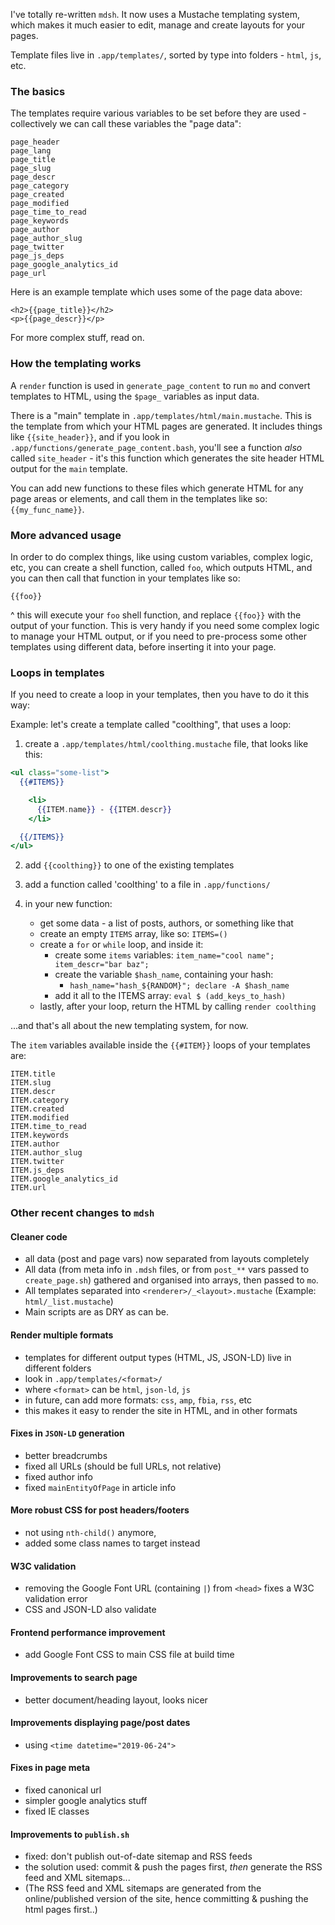 

I've totally re-written `mdsh`. It now uses a Mustache templating system, which makes it much easier to edit, manage and create layouts for your pages.

Template files live in `.app/templates/`, sorted by type into folders - `html`, `js`, etc.

### The basics

The templates require various variables to be set before they are used - collectively we can call these variables the "page data":

```
page_header
page_lang
page_title
page_slug
page_descr
page_category
page_created
page_modified
page_time_to_read
page_keywords
page_author
page_author_slug
page_twitter
page_js_deps
page_google_analytics_id
page_url
```

Here is an example template which uses some of the page data above:

```
<h2>{{page_title}}</h2>
<p>{{page_descr}}</p>
```

<!-- more -->

For more complex stuff, read on.

### How the templating works

A `render` function is used in `generate_page_content` to run `mo` and convert
templates to HTML, using the `$page_` variables as input data.

There is a "main" template in `.app/templates/html/main.mustache`. This is the
template from which your HTML pages are generated. It includes things like
`{{site_header}}`, and if you look in
`.app/functions/generate_page_content.bash`, you'll see a function
_also_ called `site_header` - it's this function which generates the site header
HTML output for the `main` template.

You can add new functions to these files which generate HTML for any page areas
or elements, and call them in the templates like so: `{{my_func_name}}`.

### More advanced usage

In order to do complex things, like using custom variables, complex logic, etc,
you can create a shell function, called `foo`, which outputs HTML, and you can
then call that function in your templates like so:

```
{{foo}}
```

^ this will execute your `foo` shell function, and replace `{{foo}}` with the
output of your function. This is very handy if you need some complex logic to
manage your HTML output, or if you need to pre-process some other templates
using different data, before inserting it into your page.

### Loops in templates

If you need to create a loop in your templates, then you have to do it this way:

Example: let's create a template called "coolthing", that uses a loop:

1. create a `.app/templates/html/coolthing.mustache` file, that looks like this:

```handlebars
<ul class="some-list">
  {{#ITEMS}}

    <li>
      {{ITEM.name}} - {{ITEM.descr}}
    </li>

  {{/ITEMS}}
</ul>
```

2. add `{{coolthing}}` to one of the existing templates

3. add a function called 'coolthing' to a file in `.app/functions/`

4. in your new function:
    - get some data - a list of posts, authors, or something like that
    - create an empty `ITEMS` array, like so: `ITEMS=()`
    - create a `for` or `while` loop, and inside it:
        - create some `items` variables: `item_name="cool name"; item_descr="bar baz";`
        - create the variable `$hash_name`, containing your hash:
            - `hash_name="hash_${RANDOM}"; declare -A $hash_name`
        - add it all to the ITEMS array: `eval $ (add_keys_to_hash)`
    - lastly, after your loop, return the HTML by calling `render coolthing`

...and that's all about the new templating system, for now.

The `item` variables available inside the `{{#ITEM}}` loops of your templates are:

```
ITEM.title
ITEM.slug
ITEM.descr
ITEM.category
ITEM.created
ITEM.modified
ITEM.time_to_read
ITEM.keywords
ITEM.author
ITEM.author_slug
ITEM.twitter
ITEM.js_deps
ITEM.google_analytics_id
ITEM.url
```


### Other recent changes to `mdsh`

#### Cleaner code

  * all data (post and page vars) now separated from layouts completely
  * All data (from meta info in `.mdsh` files, or from `post_**` vars passed to
  `create_page.sh`) gathered and organised into arrays, then passed to `mo`.
  * All templates separated into `<renderer>/_<layout>.mustache` (Example:
`html/_list.mustache`)
  * Main scripts are as DRY as can be.

#### Render multiple formats

  - templates for different output types (HTML, JS, JSON-LD) live in different folders
  - look in  `.app/templates/<format>/`
  - where `<format>` can be `html`, `json-ld`, `js`
  - in future, can add more formats: `css`, `amp`, `fbia`, `rss`, etc
  - this makes it easy to render the site in HTML, and in other formats

#### Fixes in `JSON-LD` generation

  - better breadcrumbs
  - fixed all URLs (should be full URLs, not relative)
  - fixed author info
  - fixed `mainEntityOfPage` in article info

#### More robust CSS for post headers/footers

  - not using `nth-child()` anymore,
  - added some class names to target instead

#### W3C validation

  - removing the Google Font URL (containing `|`) from `<head>` fixes a W3C
validation error
  - CSS and JSON-LD also validate

#### Frontend performance improvement

  - add Google Font CSS to main CSS file at build time

#### Improvements to search page

  - better document/heading layout, looks nicer

#### Improvements displaying page/post dates

  - using `<time datetime="2019-06-24">`

#### Fixes in page meta

  - fixed canonical url
  - simpler google analytics stuff
  - fixed IE classes

#### Improvements to `publish.sh`

  - fixed: don't publish out-of-date sitemap and RSS feeds
  - the solution used: commit & push the pages first, _then_ generate the RSS feed and XML sitemaps...
  - (The RSS feed and XML sitemaps are generated from the online/published version of the site, hence committing & pushing the html pages first..)
